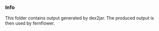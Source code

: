 ### Info

This folder contains output generated by dex2jar.
The produced output is then used by fernflower.